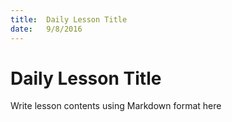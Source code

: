 ```yaml
---
title:  Daily Lesson Title
date:   9/8/2016
---
```


# Daily Lesson Title

Write lesson contents using Markdown format here